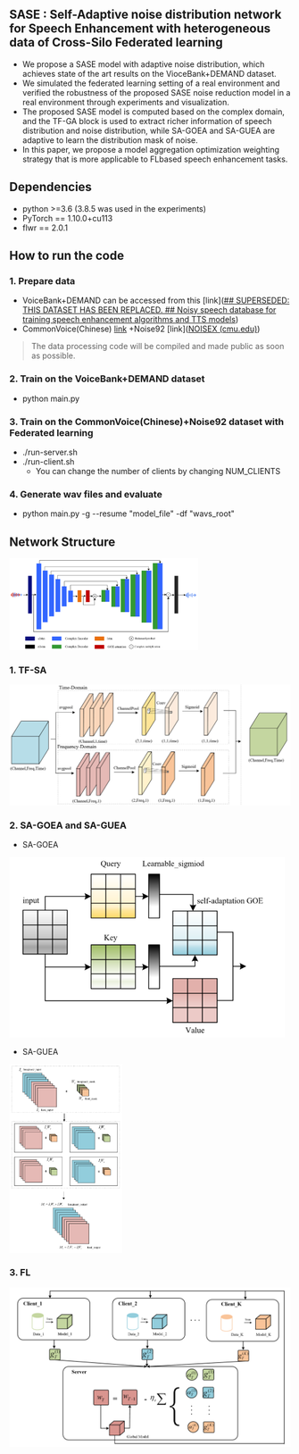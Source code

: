 ## SASE : Self-Adaptive noise distribution network for Speech Enhancement with heterogeneous data of Cross-Silo Federated learning  

- We propose a SASE model with adaptive noise distribution, which achieves state of the art results on the VioceBank+DEMAND dataset.
- We simulated the federated learning setting of a real environment and verified the robustness of the proposed SASE noise reduction model in a real  environment through experiments and visualization.
- The proposed SASE model is computed based on the complex domain, and the TF-GA block is used to extract richer information of speech distribution and noise distribution, while SA-GOEA and SA-GUEA are adaptive to learn the distribution mask of noise.
- In this paper, we propose a model aggregation optimization weighting strategy that is more applicable to FLbased speech enhancement tasks.  

## Dependencies

- python >=3.6 (3.8.5 was used in the experiments)
- PyTorch == 1.10.0+cu113
- flwr == 2.0.1

## How to run the code

### 1. Prepare data

- VoiceBank+DEMAND can be accessed from this [link]([## SUPERSEDED: THIS DATASET HAS BEEN REPLACED. ## Noisy speech database for training speech enhancement algorithms and TTS models](https://datashare.ed.ac.uk/handle/10283/1942?show=full))
- CommonVoice(Chinese) [link](https://commonvoice.mozilla.org/zh-CN/datasets) +Noise92 [link]([NOISEX (cmu.edu)](http://www.speech.cs.cmu.edu/comp.speech/Section1/Data/noisex.html))

> The data processing code will be compiled and made public as soon as possible.

### 2. Train on the VoiceBank+DEMAND dataset

- python main.py

### 3. Train on the CommonVoice(Chinese)+Noise92 dataset with Federated learning

- ./run-server.sh
- ./run-client.sh 
  - You can change the number of clients by changing NUM_CLIENTS

### 4. Generate wav files and evaluate

- python main.py -g --resume "model_file" -df "wavs_root"

## Network Structure

<img src="Readme.assets/3.1_network.png" alt="3.1_network" style="zoom: 33%;" />

### 1. TF-SA

<img src="Readme.assets/3.2_TFGA.png" alt="3.2_TFGA" style="zoom: 50%;" />

### 2. SA-GOEA and SA-GUEA

- SA-GOEA

<img src="Readme.assets/3.3_SA-GOEA.png" alt="3.3_SA-GOEA" style="zoom: 67%;" />

- SA-GUEA

<img src="Readme.assets/3.4_SA-GUEA.png" alt="3.4_SA-GUEA" style="zoom: 33%;" />

### 3. FL 

<img src="Readme.assets/4.1_FL.png" alt="4.1_FL" style="zoom:50%;" />

